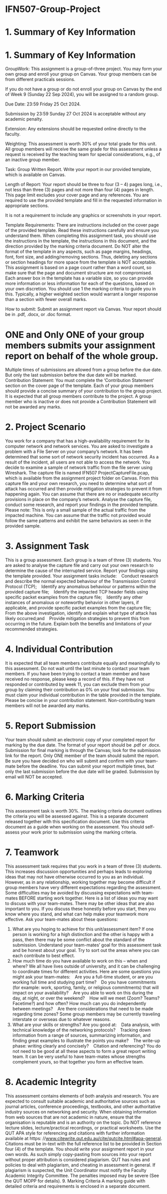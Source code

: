 # IFN507-Group-Project
# 1. Summary of Key Information

# 1. Summary of Key Information
GroupWork: This assignment is a group-of-three project. You may form your own group and
enroll your group on Canvas. Your group members can be from different practicals sessions.

If you do not have a group or do not enroll your group on Canvas by the end of Week 9
(Sunday 22 Sep 2024), you will be assigned to a random group.

Due Date: 23:59 Friday 25 Oct 2024.


Submission by 23:59 Sunday 27 Oct 2024 is acceptable without any academic penalty.

Extension: Any extensions should be requested online directly to the faculty.

Weighting: This assessment is worth 30% of your total grade for this unit. All group members
will receive the same grade for this assessment unless a request is received by the teaching
team for special considerations, e.g., of an inactive group member.

Task: Group Written Report. Write your report in our provided template, which is available on
Canvas.

Length of Report: Your report should be three to four (3 – 4) pages long, i.e., not less than three
(3) pages and not more than four (4) pages in length. This page limit excludes your cover
page and any references.
You are required to use the provided template and fill in the requested information in appropriate
sections.

It is not a requirement to include any graphics or screenshots in your report.

Template Requirements: There are instructions included on the cover page of the provided template.
Read these instructions carefully and ensure you understand them. When completing
this assignment task, you should use the instructions in the template, the instructions in this
document, and the direction provided by the marking criteria document. Do NOT alter the
format of the template in any aspects, such as page margins, headings, font, font size, and
adding/removing sections. Thus, deleting any sections or section headings for more space
from the template is NOT acceptable. This assignment is based on a page count rather than
a word count, so make sure that the page and document structure are not compromised.
Each answer box in the template has a variable size, so you can provide more information
or less information for each of the questions, based on your own discretion. You should use
1 the marking criteria to guide you in this. Typically, a higher weighted section would warrant
a longer response than a section with fewer overall marks.

How to submit: Submit an assignment report via Canvas. Your report should be in .pdf, .docx,
or .doc format.

# ONE and Only ONE of your group members submits your assignment report on behalf of the whole group.

Multiple times of submissions are allowed from a group before the due date. But only the
last submission before the due date will be marked.
Contribution Statement: You must complete the ‘Contribution Statement’ section on the cover
page of the template. Each of your group members should provide a concise summary of
your contribution to the group project. It is expected that all group members contribute to
the project. A group member who is inactive or does not provide a Contribution Statement
will not be awarded any marks.




# 2. Project Scenario
You work for a company that has a high-availability requirement for its computer network and network
services. You are asked to investigate a problem with a File Server on your company’s network.
It has been determined that some sort of network security incident has occurred. As a result of the
incident, all users are not able to access the network.
You decide to examine a sample of network traffic from the file server using Wireshark. The
capture file is named IFN507 ProjectCaptureFile.pcap, which is available from the assignment project
folder on Canvas. From this capture file and your own research, you need to determine what sort of
attack has occurred and then provide mitigation strategies to prevent it from happening again. You
can assume that there are no or inadequate security provisions in place on the company’s network.
Analyse the capture file, conduct some research, and report your findings in the provided template.
Please note: This is only a small sample of the actual traffic from the impacted machine. You can
assume that the traffic not provided would follow the same patterns and exhibit the same behaviors as
seen in the provided sample.



# 3. Assignment Task
This is a group assessment. Each group is a team of three (3) students. You are asked to analyse the
capture file and carry out your own research to determine the cause of the interrupted service. Report
your findings using the template provided. Your assignment tasks include:
  Conduct research and describe the normal expected behaviour of the Transmission Control
Protocol (TCP);
  Identify any anomalous behaviour or patterns within the provided capture file;
  Identify the impacted TCP header fields using specific packet examples from the capture file;
  Identify any other instances of anomalous or noteworthy behavior in other layers, if applicable,
and provide specific packet examples from the capture file;
  From the above investigation, identify and explain what type of attack has likely occurred;and
  Provide mitigation strategies to prevent this from occurring in the future. Explain both the
benefits and limitations of your recommended strategies.


# 4. Individual Contribution
It is expected that all team members contribute equally and meaningfully to this assessment. Do not
wait until the last minute to contact your team members.
If you have been trying to contact a team member and have received no response, please keep a
record of this. If they have not responded or contributed by week 11, you can exclude them from your
group by claiming their contribution as 0% on your final submission. You must claim your individual
contribution in the table provided in the template. Please be concise in your contribution statement.
Non-contributing team members will not be awarded any marks.


# 5. Report Submission
Your team should submit an electronic copy of your completed report for marking by the due date.
The format of your report should be .pdf or .docx. Submission for final marking is through the Canvas;
look for the submission link for the report. Only ONE member of the team should submit the report.
Be sure you have decided on who will submit and confirm with your team-mate before the deadline.
You can submit your report multiple times, but only the last submission before the due date will be
graded.
Submission by email will NOT be accepted.


# 6. Marking Criteria
This assessment task is worth 30%. The marking criteria document outlines the criteria you will be
assessed against. This is a separate document released together with this specification document. Use
this criteria document as a guide when working on the assessment. You should self- assess your work
prior to submission using the marking criteria.


# 7. Teamwork
This assessment task requires that you work in a team of three (3) students. This increases discussion
opportunities and perhaps leads to exploring ideas that may not have otherwise occurred to you as an
individual. However, as in any relationship, working together may become difficult if group members
have very different expectations regarding the assessment. Some difficulties may be avoided by
discussing expectations with team-mates BEFORE starting work together.
Here is a list of ideas you may want to discuss with your team-mates. There may be other ideas
that are also important to you. If you discuss these honestly before you start, then you know where
you stand, and what can help make your teamwork more effective.
Ask your team-mates about these questions:
1) What are you hoping to achieve for this unit/assessment item? If one person is working for a
high distinction and the other is happy with a pass, then there may be some conflict about the
standard of the submission. Understand your team-mates’ goal for this assessment task and be
honest about your goal. Try to sort out the areas where you can each contribute to best effect.
2) How much time do you have available to work on this – when and where?
We all have lives outside of university, and it can be challenging to coordinate times for different
activities. Here are some questions you might ask your team-mates:
  Are you a full-time student, or are you working full time and studying part time?
  Do you have commitments (for example: work, sporting, family, or religious commitments)
that will impact on your availability?
  Are you able to work on this during the day, at night, or over the weekend?
  How will we meet (Zoom? Teams? Facetime?) and how often? How much can you do
independently between meetings?
  Are there considerations that need to be made regarding time zones? Some group members
may be currently traveling interstate or overseas due to whatever reasons.
3) What are your skills or strengths?
Are you good at:
  Data analysis, with technical knowledge of the networking protocols?
  Tracking down information from a range of sources, summarizing information, and finding
great examples to illustrate the points you make?
  The write-up phase: writing clearly and concisely?
  Citation and referencing?
You do not need to be good at all these aspects to form a great report writing team. It can be very
useful to have team-mates whose strengths complement yours, so that together you form an effective
team.


# 8. Academic Integrity
This assessment contains elements of both analysis and research. You are expected to consult suitable
academic and authoritative sources such as journal articles, conference proceedings, textbooks,
and other authoritative industry sources on networking and security. When obtaining information
from web sources that are not academic in nature, ensure that the organisation is reputable and is
an authority on the topic. Do NOT reference lecture slides, lecture/practical recordings, or practical
worksheets.
Use the QUT APA style for referencing and citations with further information available at https:
//www.citewrite.qut.edu.au/cite/qutcite.html#apa-general. Citations must
be in-text with the full reference list to be provided in Section four (4) of the template.
You should write your assignment report in your own words. As such simply copy-pasting from
sources into your report without proper attribution is considered plagiarism. QUT has rules and
policies to deal with plagiarism, and cheating in assessment in general. If plagiarism is suspected, the
Unit Coordinator must notify the Faculty Academic Integrity Committee. The penalties imposed may
be severe (See the QUT MOPP for details).
9. Marking Criteria
A marking guide with detailed criteria and requirements is enclosed in a separate document.
